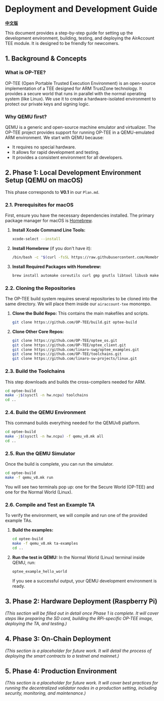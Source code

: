 # Deployment and Development Guide

**[中文版](./Deploy_zh.md)**

This document provides a step-by-step guide for setting up the development environment, building, testing, and deploying the AirAccount TEE module. It is designed to be friendly for newcomers.

## 1. Background & Concepts

### What is OP-TEE?
OP-TEE (Open Portable Trusted Execution Environment) is an open-source implementation of a TEE designed for ARM TrustZone technology. It provides a secure world that runs in parallel with the normal operating system (like Linux). We use it to create a hardware-isolated environment to protect our private keys and signing logic.

### Why QEMU first?
QEMU is a generic and open-source machine emulator and virtualizer. The OP-TEE project provides support for running OP-TEE in a QEMU-emulated ARM environment. We start with QEMU because:
- It requires no special hardware.
- It allows for rapid development and testing.
- It provides a consistent environment for all developers.

## 2. Phase 1: Local Development Environment Setup (QEMU on macOS)

This phase corresponds to **V0.1** in our `Plan.md`.

### 2.1. Prerequisites for macOS

First, ensure you have the necessary dependencies installed. The primary package manager for macOS is [Homebrew](https://brew.sh/).

1.  **Install Xcode Command Line Tools:**
    ```bash
    xcode-select --install
    ```
2.  **Install Homebrew** (if you don't have it):
    ```bash
    /bin/bash -c "$(curl -fsSL https://raw.githubusercontent.com/Homebrew/install/HEAD/install.sh)"
    ```
3.  **Install Required Packages with Homebrew:**
    ```bash
    brew install automake coreutils curl gmp gnutls libtool libusb make wget
    ```

### 2.2. Cloning the Repositories

The OP-TEE build system requires several repositories to be cloned into the same directory. We will place them inside our `airaccount-tee` monorepo.

1.  **Clone the Build Repo:** This contains the main makefiles and scripts.
    ```bash
    git clone https://github.com/OP-TEE/build.git optee-build
    ```
2.  **Clone Other Core Repos:**
    ```bash
    git clone https://github.com/OP-TEE/optee_os.git
    git clone https://github.com/OP-TEE/optee_client.git
    git clone https://github.com/linaro-swg/optee_examples.git
    git clone https://github.com/OP-TEE/toolchains.git
    git clone https://github.com/linaro-sw-projects/linux.git
    ```

### 2.3. Build the Toolchains

This step downloads and builds the cross-compilers needed for ARM.

```bash
cd optee-build
make -j$(sysctl -n hw.ncpu) toolchains
cd ..
```

### 2.4. Build the QEMU Environment

This command builds everything needed for the QEMUv8 platform.

```bash
cd optee-build
make -j$(sysctl -n hw.ncpu) -f qemu_v8.mk all
cd ..
```

### 2.5. Run the QEMU Simulator

Once the build is complete, you can run the simulator.

```bash
cd optee-build
make -f qemu_v8.mk run
```
You will see two terminals pop up: one for the Secure World (OP-TEE) and one for the Normal World (Linux).

### 2.6. Compile and Test an Example TA

To verify the environment, we will compile and run one of the provided example TAs.

1.  **Build the examples:**
    ```bash
    cd optee-build
    make -f qemu_v8.mk ta-examples
    cd ..
    ```
2.  **Run the test in QEMU:** In the Normal World (Linux) terminal inside QEMU, run:
    ```bash
    optee_example_hello_world
    ```
    If you see a successful output, your QEMU development environment is ready.

## 3. Phase 2: Hardware Deployment (Raspberry Pi)

*(This section will be filled out in detail once Phase 1 is complete. It will cover steps like preparing the SD card, building the RPi-specific OP-TEE image, deploying the TA, and testing.)*

## 4. Phase 3: On-Chain Deployment

*(This section is a placeholder for future work. It will detail the process of deploying the smart contracts to a testnet and mainnet.)*

## 5. Phase 4: Production Environment

*(This section is a placeholder for future work. It will cover best practices for running the decentralized validator nodes in a production setting, including security, monitoring, and maintenance.)*
